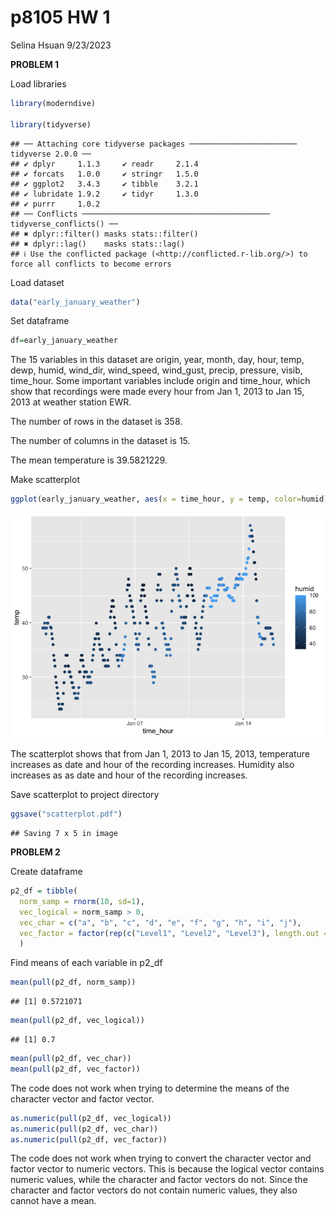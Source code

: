 p8105 HW 1
================
Selina Hsuan
9/23/2023

**PROBLEM 1**

Load libraries

``` r
library(moderndive)

library(tidyverse)
```

    ## ── Attaching core tidyverse packages ──────────────────────── tidyverse 2.0.0 ──
    ## ✔ dplyr     1.1.3     ✔ readr     2.1.4
    ## ✔ forcats   1.0.0     ✔ stringr   1.5.0
    ## ✔ ggplot2   3.4.3     ✔ tibble    3.2.1
    ## ✔ lubridate 1.9.2     ✔ tidyr     1.3.0
    ## ✔ purrr     1.0.2     
    ## ── Conflicts ────────────────────────────────────────── tidyverse_conflicts() ──
    ## ✖ dplyr::filter() masks stats::filter()
    ## ✖ dplyr::lag()    masks stats::lag()
    ## ℹ Use the conflicted package (<http://conflicted.r-lib.org/>) to force all conflicts to become errors

Load dataset

``` r
data("early_january_weather")
```

Set dataframe

``` r
df=early_january_weather 
```

The 15 variables in this dataset are origin, year, month, day, hour,
temp, dewp, humid, wind_dir, wind_speed, wind_gust, precip, pressure,
visib, time_hour. Some important variables include origin and time_hour,
which show that recordings were made every hour from Jan 1, 2013 to Jan
15, 2013 at weather station EWR.

The number of rows in the dataset is 358.

The number of columns in the dataset is 15.

The mean temperature is 39.5821229.

Make scatterplot

``` r
ggplot(early_january_weather, aes(x = time_hour, y = temp, color=humid)) + geom_point()
```

![](p8105_hw1_sh4354_files/figure-gfm/unnamed-chunk-4-1.png)<!-- -->

The scatterplot shows that from Jan 1, 2013 to Jan 15, 2013, temperature
increases as date and hour of the recording increases. Humidity also
increases as as date and hour of the recording increases.

Save scatterplot to project directory

``` r
ggsave("scatterplot.pdf")
```

    ## Saving 7 x 5 in image

**PROBLEM 2**

Create dataframe

``` r
p2_df = tibble(
  norm_samp = rnorm(10, sd=1),
  vec_logical = norm_samp > 0,
  vec_char = c("a", "b", "c", "d", "e", "f", "g", "h", "i", "j"),
  vec_factor = factor(rep(c("Level1", "Level2", "Level3"), length.out = 10))
  )
```

Find means of each variable in p2_df

``` r
mean(pull(p2_df, norm_samp))
```

    ## [1] 0.5721071

``` r
mean(pull(p2_df, vec_logical))
```

    ## [1] 0.7

``` r
mean(pull(p2_df, vec_char))
mean(pull(p2_df, vec_factor))
```

The code does not work when trying to determine the means of the
character vector and factor vector.

``` r
as.numeric(pull(p2_df, vec_logical))
as.numeric(pull(p2_df, vec_char))
as.numeric(pull(p2_df, vec_factor))
```

The code does not work when trying to convert the character vector and
factor vector to numeric vectors. This is because the logical vector
contains numeric values, while the character and factor vectors do not.
Since the character and factor vectors do not contain numeric values,
they also cannot have a mean.
